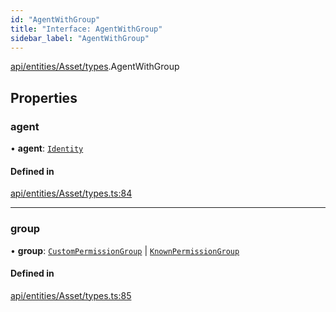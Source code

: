 ```yaml
---
id: "AgentWithGroup"
title: "Interface: AgentWithGroup"
sidebar_label: "AgentWithGroup"
---
```


[api/entities/Asset/types](../../../../../../modules/API/Entities/Asset/Types/Types.md).AgentWithGroup

## Properties

### agent

• **agent**: [`Identity`](../../../../../../classes/API/Entities/Identity/Identity.md)

#### Defined in

[api/entities/Asset/types.ts:84](https://github.com/PolymeshAssociation/polymesh-sdk/blob/372a67e5d/src/api/entities/Asset/types.ts#L84)

___

### group

• **group**: [`CustomPermissionGroup`](../../../../../../classes/API/Entities/CustomPermissionGroup/CustomPermissionGroup.md) \| [`KnownPermissionGroup`](../../../../../../classes/API/Entities/KnownPermissionGroup/KnownPermissionGroup.md)

#### Defined in

[api/entities/Asset/types.ts:85](https://github.com/PolymeshAssociation/polymesh-sdk/blob/372a67e5d/src/api/entities/Asset/types.ts#L85)
